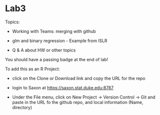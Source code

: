 # Lab3

Topics:

* Working with Teams: merging with github

* glm and binary regression  - Example from ISLR


*  Q & A about HW or other topics


You should have a passing badge at the end of lab!

To add this as an R Project:

* click on the  Clone or Download link and copy the URL for the repo

* login to Saxon at https://saxon.stat.duke.edu:8787

* Under the File menu, click on New Project -> Version Control -> Git
and paste in the URL fo the github repo, and local information (Name, directory)



